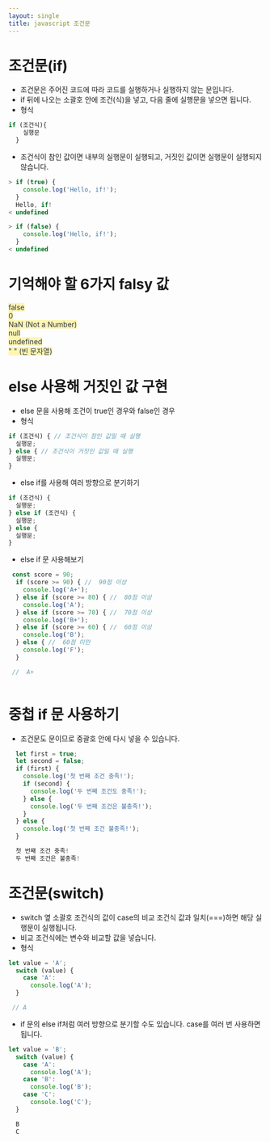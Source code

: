 ```yaml
---
layout: single
title: javascript 조건문
---
```


# 조건문(if)  
- 조건문은 주어진 코드에 따라 코드를 실행하거나 실행하지 않는 문입니다.  
- if 뒤에 나오는 소괄호 안에 조건(식)을 넣고, 다음 줄에 실행문을 넣으면 됩니다.  
- 형식  
```javascript 
if (조건식){
    실행문
  }
``` 
- 조건식이 참인 값이면 내부의 실행문이 실행되고, 거짓인 값이면 실행문이 실행되지 않습니다.  
```javascript 
> if (true) {
    console.log('Hello, if!');
  }
  Hello, if!
< undefined 
```  
```javascript
> if (false) {
    console.log('Hello, if!');
  }
< undefined 
``` 

# 기억해야 할 6가지 falsy 값 
<span style="color:#2d3748; background-color:#fff5b1;"> false</span> <br>
<span style="color:#2d3748; background-color:#fff5b1;"> 0 </span><br>
<span style="color:#2d3748; background-color:#fff5b1;">NaN (Not a Number) </span><br>
<span style="color:#2d3748; background-color:#fff5b1;">null </span><br>
<span style="color:#2d3748; background-color:#fff5b1;">undefined </span><br>
<span style="color:#2d3748; background-color:#fff5b1;">" " (빈 문자열) </span><br>

# else 사용해 거짓인 값 구현  
- else 문을 사용해 조건이 true인 경우와 false인 경우
- 형식   
```javascript 
if (조건식) { // 조건식이 참인 값일 때 실행
  실행문;
} else { // 조건식이 거짓인 값일 때 실행
  실행문;
} 
``` 
- else if를 사용해 여러 방향으로 분기하기 
```javascript 
if (조건식) {
  실행문;
} else if (조건식) {
  실행문;
} else {
  실행문;
} 
``` 
- else if 문 사용해보기 
```javascript 
 const score = 90;
  if (score >= 90) { //  90점 이상
    console.log('A+');
  } else if (score >= 80) { //  80점 이상
    console.log('A');
  } else if (score >= 70) { //  70점 이상
    console.log('B+');
  } else if (score >= 60) { //  60점 이상
    console.log('B');
  } else { //  60점 미만
    console.log('F');
  }

 //  A+ 
 
``` 

# 중첩 if 문 사용하기  
- 조건문도 문이므로 중괄호 안에 다시 넣을 수 있습니다. 
```javascript 
  let first = true;
  let second = false;
  if (first) {
    console.log('첫 번째 조건 충족!');
    if (second) {
      console.log('두 번째 조건도 충족!');
    } else {
      console.log('두 번째 조건은 불충족!');
    }
  } else {
    console.log('첫 번째 조건 불충족!');
  }

  첫 번째 조건 충족!
  두 번째 조건은 불충족!  
``` 
# 조건문(switch) 
- switch 옆 소괄호 조건식의 값이 case의 비교 조건식 값과 일치(===)하면 해당 실행문이 실행됩니다.  
- 비교 조건식에는 변수와 비교할 값을 넣습니다.  
- 형식  
```javascript 
let value = 'A';
  switch (value) {
    case 'A':
      console.log('A');
  }

 // A 
 ```  
- if 문의 else if처럼 여러 방향으로 분기할 수도 있습니다. case를 여러 번 사용하면 됩니다.  
```javascript
let value = 'B';
  switch (value) {
    case 'A':
      console.log('A');
    case 'B':
      console.log('B');
    case 'C':
      console.log('C');
  }

  B
  C
```


